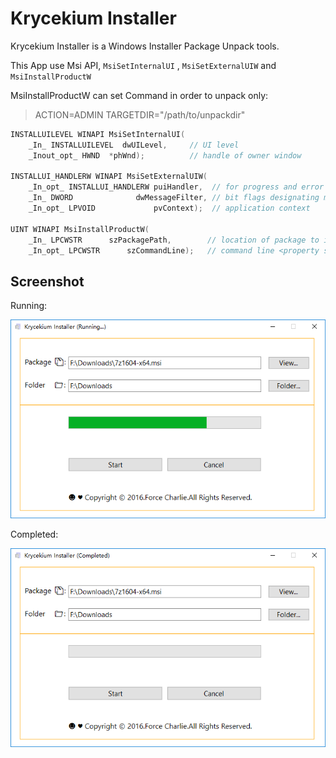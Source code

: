 # Krycekium Installer

Krycekium Installer is a Windows Installer Package Unpack tools.

This App use Msi API, `MsiSetInternalUI` , `MsiSetExternalUIW`  and `MsiInstallProductW`

MsiInstallProductW can set Command in order to unpack only:

>ACTION=ADMIN TARGETDIR="/path/to/unpackdir"



```c++
INSTALLUILEVEL WINAPI MsiSetInternalUI(
	_In_ INSTALLUILEVEL  dwUILevel,     // UI level
	_Inout_opt_ HWND  *phWnd);          // handle of owner window
	
INSTALLUI_HANDLERW WINAPI MsiSetExternalUIW(
	_In_opt_ INSTALLUI_HANDLERW puiHandler,  // for progress and error handling 
	_In_ DWORD              dwMessageFilter, // bit flags designating messages to handle
	_In_opt_ LPVOID             pvContext);  // application context

UINT WINAPI MsiInstallProductW(
	_In_ LPCWSTR      szPackagePath,        // location of package to install
	_In_opt_ LPCWSTR      szCommandLine);   // command line <property settings>
```

## Screenshot

Running:

![Running](./images/running.png)

Completed:

![Completed](./images/completed.png)


